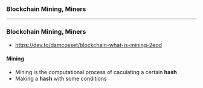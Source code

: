 ### Blockchain Mining, Miners

-------------------------------------------------

### Blockchain Mining, Miners

* https://dev.to/damcosset/blockchain-what-is-mining-2eod

#### Mining
  * Mining is the computational process of caculating a certain **hash**
  * Making a **hash** with some conditions

